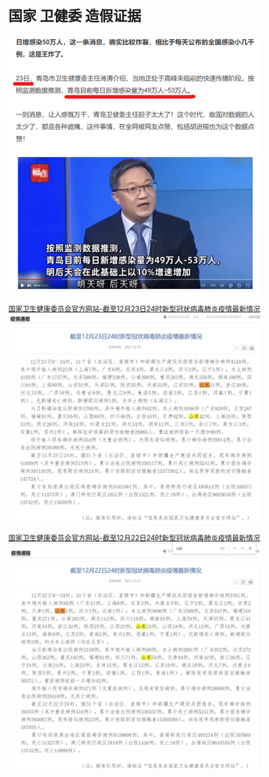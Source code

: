 # 国家 卫健委 造假证据

![](./青岛市卫生健康委主任言论.jpg)

[国家卫生健康委员会官方网站-截至12月23日24时新型冠状病毒肺炎疫情最新情况](http://www.nhc.gov.cn/xcs/yqtb/202212/cb666dbd11864171b6586887c964791c.shtml)
![](./国家卫生健康委截至12月23日24时新型冠状病毒肺炎疫情最新情况.jpg)

[国家卫生健康委员会官方网站-截至12月22日24时新型冠状病毒肺炎疫情最新情况](http://www.nhc.gov.cn/xcs/yqtb/202212/77225a2e37e4438fb888304078372a82.shtml)
![](./国家卫生健康委截至12月22日24时新型冠状病毒肺炎疫情最新情况.jpg)
